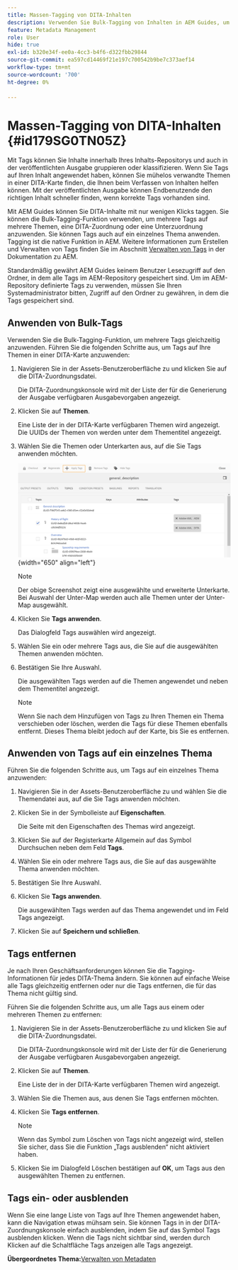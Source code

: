 ```yaml
---
title: Massen-Tagging von DITA-Inhalten
description: Verwenden Sie Bulk-Tagging von Inhalten in AEM Guides, um die Auffindbarkeit von DITA-Inhalten zu verbessern. Erfahren Sie, wie Sie Massen-Tags auf ein oder mehrere Themen anwenden, entfernen, anzeigen oder ausblenden.
feature: Metadata Management
role: User
hide: true
exl-id: b320e34f-ee0a-4cc3-b4f6-d322fbb29844
source-git-commit: ea597cd14469f21e197c700542b9be7c373aef14
workflow-type: tm+mt
source-wordcount: '700'
ht-degree: 0%

---
```


# Massen-Tagging von DITA-Inhalten {#id179SG0TN05Z}

Mit Tags können Sie Inhalte innerhalb Ihres Inhalts-Repositorys und auch in der veröffentlichten Ausgabe gruppieren oder klassifizieren. Wenn Sie Tags auf Ihren Inhalt angewendet haben, können Sie mühelos verwandte Themen in einer DITA-Karte finden, die Ihnen beim Verfassen von Inhalten helfen können. Mit der veröffentlichten Ausgabe können Endbenutzende den richtigen Inhalt schneller finden, wenn korrekte Tags vorhanden sind.

Mit AEM Guides können Sie DITA-Inhalte mit nur wenigen Klicks taggen. Sie können die Bulk-Tagging-Funktion verwenden, um mehrere Tags auf mehrere Themen, eine DITA-Zuordnung oder eine Unterzuordnung anzuwenden. Sie können Tags auch auf ein einzelnes Thema anwenden. Tagging ist die native Funktion in AEM. Weitere Informationen zum Erstellen und Verwalten von Tags finden Sie im Abschnitt [Verwalten von Tags](https://experienceleague.adobe.com/docs/experience-manager-cloud-service/sites/authoring/features/tags.html?lang=de) in der Dokumentation zu AEM.

Standardmäßig gewährt AEM Guides keinem Benutzer Lesezugriff auf den Ordner, in dem alle Tags im AEM-Repository gespeichert sind. Um im AEM-Repository definierte Tags zu verwenden, müssen Sie Ihren Systemadministrator bitten, Zugriff auf den Ordner zu gewähren, in dem die Tags gespeichert sind.

## Anwenden von Bulk-Tags

Verwenden Sie die Bulk-Tagging-Funktion, um mehrere Tags gleichzeitig anzuwenden. Führen Sie die folgenden Schritte aus, um Tags auf Ihre Themen in einer DITA-Karte anzuwenden:

1. Navigieren Sie in der Assets-Benutzeroberfläche zu und klicken Sie auf die DITA-Zuordnungsdatei.

   Die DITA-Zuordnungskonsole wird mit der Liste der für die Generierung der Ausgabe verfügbaren Ausgabevorgaben angezeigt.

1. Klicken Sie auf **Themen**.

   Eine Liste der in der DITA-Karte verfügbaren Themen wird angezeigt. Die UUIDs der Themen von werden unter dem Thementitel angezeigt.

1. Wählen Sie die Themen oder Unterkarten aus, auf die Sie Tags anwenden möchten.

   ![](images/apply-tags-uuid.png){width="650" align="left"}


   >[!NOTE]
   >
   > Der obige Screenshot zeigt eine ausgewählte und erweiterte Unterkarte. Bei Auswahl der Unter-Map werden auch alle Themen unter der Unter-Map ausgewählt.

1. Klicken Sie **Tags anwenden**.

   Das Dialogfeld Tags auswählen wird angezeigt.

1. Wählen Sie ein oder mehrere Tags aus, die Sie auf die ausgewählten Themen anwenden möchten.

1. Bestätigen Sie Ihre Auswahl.

   Die ausgewählten Tags werden auf die Themen angewendet und neben dem Thementitel angezeigt.

   >[!NOTE]
   >
   > Wenn Sie nach dem Hinzufügen von Tags zu Ihren Themen ein Thema verschieben oder löschen, werden die Tags für diese Themen ebenfalls entfernt. Dieses Thema bleibt jedoch auf der Karte, bis Sie es entfernen.


## Anwenden von Tags auf ein einzelnes Thema

Führen Sie die folgenden Schritte aus, um Tags auf ein einzelnes Thema anzuwenden:

1. Navigieren Sie in der Assets-Benutzeroberfläche zu und wählen Sie die Themendatei aus, auf die Sie Tags anwenden möchten.

1. Klicken Sie in der Symbolleiste auf **Eigenschaften**.

   Die Seite mit den Eigenschaften des Themas wird angezeigt.

1. Klicken Sie auf der Registerkarte Allgemein auf das Symbol Durchsuchen neben dem Feld **Tags**.

1. Wählen Sie ein oder mehrere Tags aus, die Sie auf das ausgewählte Thema anwenden möchten.

1. Bestätigen Sie Ihre Auswahl.

1. Klicken Sie **Tags anwenden**.

   Die ausgewählten Tags werden auf das Thema angewendet und im Feld Tags angezeigt.

1. Klicken Sie auf **Speichern und schließen**.


## Tags entfernen

Je nach Ihren Geschäftsanforderungen können Sie die Tagging-Informationen für jedes DITA-Thema ändern. Sie können auf einfache Weise alle Tags gleichzeitig entfernen oder nur die Tags entfernen, die für das Thema nicht gültig sind.

Führen Sie die folgenden Schritte aus, um alle Tags aus einem oder mehreren Themen zu entfernen:

1. Navigieren Sie in der Assets-Benutzeroberfläche zu und klicken Sie auf die DITA-Zuordnungsdatei.

   Die DITA-Zuordnungskonsole wird mit der Liste der für die Generierung der Ausgabe verfügbaren Ausgabevorgaben angezeigt.

1. Klicken Sie auf **Themen**.

   Eine Liste der in der DITA-Karte verfügbaren Themen wird angezeigt.

1. Wählen Sie die Themen aus, aus denen Sie Tags entfernen möchten.

1. Klicken Sie **Tags entfernen**.

   >[!NOTE]
   >
   > Wenn das Symbol zum Löschen von Tags nicht angezeigt wird, stellen Sie sicher, dass Sie die Funktion „Tags ausblenden“ nicht aktiviert haben.

1. Klicken Sie im Dialogfeld Löschen bestätigen auf **OK**, um Tags aus den ausgewählten Themen zu entfernen.


## Tags ein- oder ausblenden

Wenn Sie eine lange Liste von Tags auf Ihre Themen angewendet haben, kann die Navigation etwas mühsam sein. Sie können Tags in in der DITA-Zuordnungskonsole einfach ausblenden, indem Sie auf das Symbol Tags ausblenden klicken. Wenn die Tags nicht sichtbar sind, werden durch Klicken auf die Schaltfläche Tags anzeigen alle Tags angezeigt.

**Übergeordnetes Thema:**&#x200B;[&#x200B; Verwalten von Metadaten](manage-metadata.md)
